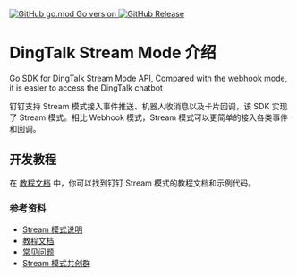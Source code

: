 <p align="left">
  <a target="_blank" href="https://github.com/ericnts/dingtalk-stream-sdk-go">
    <img alt="GitHub go.mod Go version" src="https://img.shields.io/github/go-mod/go-version/open-dingtalk/dingtalk-stream-sdk-go">
  </a>

  <a target="_blank" href="https://github.com/ericnts/dingtalk-stream-sdk-go/releases">
    <img alt="GitHub Release" src="https://img.shields.io/github/v/release/open-dingtalk/dingtalk-stream-sdk-go">
  </a>
</p>

# DingTalk Stream Mode 介绍

Go SDK for DingTalk Stream Mode API, Compared with the webhook mode, it is easier to access the DingTalk chatbot

钉钉支持 Stream 模式接入事件推送、机器人收消息以及卡片回调，该 SDK 实现了 Stream 模式。相比 Webhook 模式，Stream 模式可以更简单的接入各类事件和回调。

## 开发教程

在 [教程文档](https://opensource.dingtalk.com/developerpedia/docs/explore/tutorials/stream/overview) 中，你可以找到钉钉 Stream 模式的教程文档和示例代码。

### 参考资料

* [Stream 模式说明](https://opensource.dingtalk.com/developerpedia/docs/learn/stream/overview)
* [教程文档](https://opensource.dingtalk.com/developerpedia/docs/explore/tutorials/stream/overview)
* [常见问题](https://opensource.dingtalk.com/developerpedia/docs/learn/stream/faq)
* [Stream 模式共创群](https://opensource.dingtalk.com/developerpedia/docs/explore/support/?via=moon-group)
